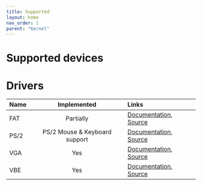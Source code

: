 ```yaml
---
title: Supported
layout: home
nav_order: 1
parent: "Kernel"
---
```


# Supported devices

# Drivers
| Name |          Implemented          | Links                         |
| :--- | :---------------------------: | :---------------------------- |
| FAT  |           Partially           | [Documentation](), [Source]() |
| PS/2 | PS/2 Mouse & Keyboard support | [Documentation](), [Source]() |
| VGA  |              Yes              | [Documentation](), [Source]() |
| VBE  |              Yes              | [Documentation](), [Source]() |